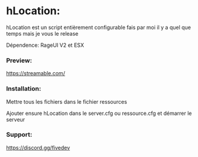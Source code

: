# hLocation:

hLocation est un script entièrement configurable fais par moi il y a quel que temps mais je vous le release 

Dépendence: RageUI V2 et ESX

### Preview:
https://streamable.com/

### Installation:
Mettre tous les fichiers dans le fichier ressources

Ajouter ensure hLocation dans le server.cfg ou ressource.cfg et démarrer le serveur

### Support:

https://discord.gg/fivedev
